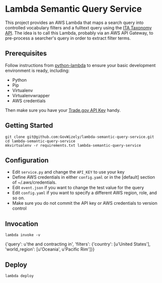 # Lambda Semantic Query Service

This project provides an AWS Lambda that maps a search query into controlled vocabulary filters and a fulltext query using 
the [ITA Taxonomy API](http://developer.trade.gov/ita-taxonomies.html).
The idea is to call this Lambda, probably via an AWS API Gateway, to pre-process a searcher's query in order to extract filter terms.

## Prerequisites

Follow instructions from [python-lambda](https://github.com/nficano/python-lambda) to ensure your basic development environment is ready,
including:

* Python
* Pip
* Virtualenv
* Virtualenvwrapper
* AWS credentials

Then make sure you have your [Trade.gov API Key](https://api.trade.gov) handy.

## Getting Started

	git clone git@github.com:GovWizely/lambda-semantic-query-service.git
	cd lambda-semantic-query-service
	mkvirtualenv -r requirements.txt lambda-semantic-query-service

## Configuration

* Edit `service.py` and change the `API_KEY` to use your key
* Define AWS credentials in either `config.yaml` or in the [default] section of ~/.aws/credentials.
* Edit `event.json` if you want to change the test value for the query
* Edit `config.yaml` if you want to specify a different AWS region, role, and so on.
* Make sure you do not commit the API key or AWS credentials to version control

## Invocation

	lambda invoke -v

{'query': u'the and contracting in', 'filters': {'country': [u'United States'], 'world_region': [u'Oceania', u'Pacific Rim']}}

 
## Deploy

	lambda deploy
